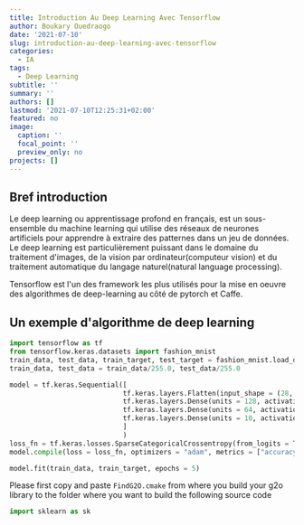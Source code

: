 ```yaml
---
title: Introduction Au Deep Learning Avec Tensorflow
author: Boukary Ouedraogo
date: '2021-07-10'
slug: introduction-au-deep-learning-avec-tensorflow
categories:
  - IA
tags:
  - Deep Learning
subtitle: ''
summary: ''
authors: []
lastmod: '2021-07-10T12:25:31+02:00'
featured: no
image:
  caption: ''
  focal_point: ''
  preview_only: no
projects: []
---
```

## Bref introduction
Le deep learning ou apprentissage profond en français, est un sous-ensemble du machine learning qui utilise des réseaux de neurones artificiels pour apprendre à extraire des patternes dans un jeu de données. Le deep learning est particulièrement puissant dans le domaine du traitement d'images, de la vision par ordinateur(computeur vision) et du traitement automatique du langage naturel(natural language processing).

Tensorflow est l'un des framework les plus utilisés pour la mise en oeuvre des algorithmes de deep-learning au côté de pytorch et Caffe.

## Un exemple d'algorithme de deep learning
```python
import tensorflow as tf
from tensorflow.keras.datasets import fashion_mnist
train_data, test_data, train_target, test_target = fashion_mnist.load_data()
train_data, test_data = train_data/255.0, test_data/255.0 

model = tf.keras.Sequential([
                            tf.keras.layers.Flatten(input_shape = (28, 28)),
                            tf.keras.layers.Dense(units = 128, activation = "relu"),
                            tf.keras.layers.Dense(units = 64, activation = "relu"),
                            tf.keras.layers.Dense(units = 10, activation = "softmax")
                            ]
                            )
loss_fn = tf.keras.losses.SparseCategoricalCrossentropy(from_logits = True)                            
model.compile(loss = loss_fn, optimizers = "adam", metrics = ["accuracy"])

model.fit(train_data, train_target, epochs = 5)
```
<div class="alert alert-success"><div>Please first copy and paste <code>FindG2O.cmake</code> from where you build your g2o library to the folder where you want to build the following source code</div></div>

```python
import sklearn as sk
```
